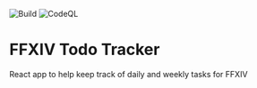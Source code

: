 ![Build](https://github.com/Brunhine/ffxivtodo/workflows/Node%20CI/badge.svg)
![CodeQL](https://github.com/Brunhine/ffxivtodo/workflows/CodeQL/badge.svg)
# FFXIV Todo Tracker
React app to help keep track of daily and weekly tasks for FFXIV
